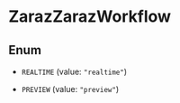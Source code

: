 

# ZarazZarazWorkflow

## Enum


* `REALTIME` (value: `"realtime"`)

* `PREVIEW` (value: `"preview"`)



